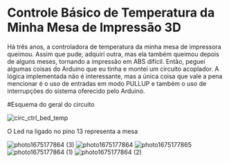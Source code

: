 # Controle Básico de Temperatura da Minha Mesa de Impressão 3D

Há três anos, a controladora de temperatura da minha mesa de impressora queimou. Assim que pude, adquiri outra, mas ela também queimou depois de alguns meses, tornando a impressão em ABS difícil. Então, peguei algumas coisas do Arduino que eu tinha e montei um circuito acoplador. A lógica implementada não é interessante, mas a única coisa que vale a pena mencionar é o uso de entradas em modo PULLUP e também o uso de interrupções do sistema oferecido pelo Arduino.

#Esquema do geral do circuito

![circ_ctrl_bed_temp](https://user-images.githubusercontent.com/32270262/215796901-b1c21cad-2267-4cbf-b717-ceda6347d588.jpg)

O Led na ligado no pino 13 representa a mesa

![photo1675177864 (3)](https://user-images.githubusercontent.com/32270262/215799467-28e2674f-7bab-4917-8a46-91de24b4d6f1.jpeg)
![photo1675177864](https://user-images.githubusercontent.com/32270262/215799474-8516931c-13a6-41c7-8b25-da2e81e19794.jpeg)
![photo1675177865](https://user-images.githubusercontent.com/32270262/215799478-1c8a82df-9109-4fd8-8944-36b27ae0ccc4.jpeg)
![photo1675177864 (1)](https://user-images.githubusercontent.com/32270262/215799486-ee1f5309-6cd9-44cb-8ab0-c4b125ea034a.jpeg)
![photo1675177864 (2)](https://user-images.githubusercontent.com/32270262/215799488-b2974977-7711-4bec-bb9c-77a68d956827.jpeg)




